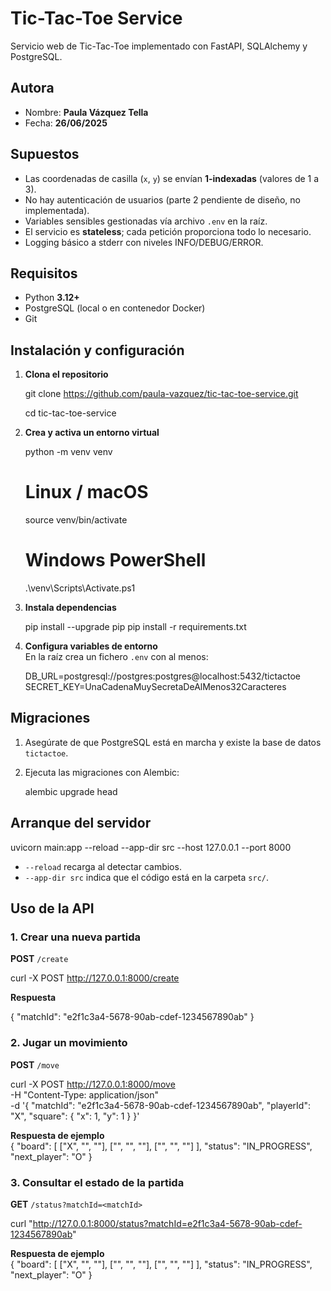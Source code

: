# Tic-Tac-Toe Service

Servicio web de Tic-Tac-Toe implementado con FastAPI, SQLAlchemy y PostgreSQL.

## Autora

- Nombre: **Paula Vázquez Tella**  
- Fecha: **26/06/2025**

## Supuestos

- Las coordenadas de casilla (`x`, `y`) se envían **1-indexadas** (valores de 1 a 3).  
- No hay autenticación de usuarios (parte 2 pendiente de diseño, no implementada).  
- Variables sensibles gestionadas vía archivo `.env` en la raíz.  
- El servicio es **stateless**; cada petición proporciona todo lo necesario.  
- Logging básico a stderr con niveles INFO/DEBUG/ERROR.

## Requisitos

- Python **3.12+**  
- PostgreSQL (local o en contenedor Docker)  
- Git

## Instalación y configuración

1. **Clona el repositorio**  

   git clone <https://github.com/paula-vazquez/tic-tac-toe-service.git>
   
   cd tic-tac-toe-service

3. **Crea y activa un entorno virtual**  

   python -m venv venv
   # Linux / macOS
   source venv/bin/activate
   # Windows PowerShell
   .\venv\Scripts\Activate.ps1

4. **Instala dependencias**  

   pip install --upgrade pip
   pip install -r requirements.txt

5. **Configura variables de entorno**  
   En la raíz crea un fichero `.env` con al menos:

   DB_URL=postgresql://postgres:postgres@localhost:5432/tictactoe
   SECRET_KEY=UnaCadenaMuySecretaDeAlMenos32Caracteres

## Migraciones

1. Asegúrate de que PostgreSQL está en marcha y existe la base de datos `tictactoe`.  
2. Ejecuta las migraciones con Alembic:

   alembic upgrade head

## Arranque del servidor

uvicorn main:app --reload --app-dir src --host 127.0.0.1 --port 8000

- `--reload` recarga al detectar cambios.  
- `--app-dir src` indica que el código está en la carpeta `src/`.

## Uso de la API

### 1. Crear una nueva partida

**POST** `/create`

curl -X POST http://127.0.0.1:8000/create

**Respuesta**  

{ "matchId": "e2f1c3a4-5678-90ab-cdef-1234567890ab" }


### 2. Jugar un movimiento

**POST** `/move`

curl -X POST http://127.0.0.1:8000/move \
  -H "Content-Type: application/json" \
  -d '{
        "matchId": "e2f1c3a4-5678-90ab-cdef-1234567890ab",
        "playerId": "X",
        "square": { "x": 1, "y": 1 }
      }'

**Respuesta de ejemplo**  
{
  "board": [
    ["X", "", ""],
    ["", "", ""],
    ["", "", ""]
  ],
  "status": "IN_PROGRESS",
  "next_player": "O"
}

### 3. Consultar el estado de la partida

**GET** `/status?matchId=<matchId>`

curl "http://127.0.0.1:8000/status?matchId=e2f1c3a4-5678-90ab-cdef-1234567890ab"


**Respuesta de ejemplo**  
{
  "board": [
    ["X", "", ""],
    ["", "", ""],
    ["", "", ""]
  ],
  "status": "IN_PROGRESS",
  "next_player": "O"
}
